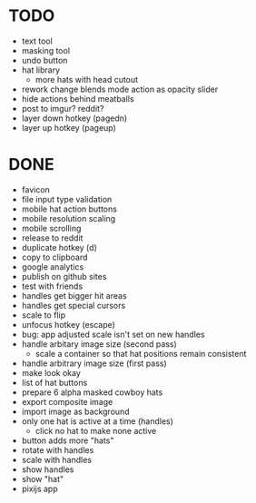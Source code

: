 # TODO
- text tool
- masking tool
- undo button
- hat library
    - more hats with head cutout
- rework change blends mode action as opacity slider
- hide actions behind meatballs
- post to imgur? reddit?
- layer down hotkey (pagedn)
- layer up hotkey (pageup)

# DONE
- favicon
- file input type validation
- mobile hat action buttons
- mobile resolution scaling
- mobile scrolling
- release to reddit
- duplicate hotkey (d)
- copy to clipboard
- google analytics
- publish on github sites
- test with friends
- handles get bigger hit areas
- handles get special cursors
- scale to flip
- unfocus hotkey (escape)
- bug: app adjusted scale isn't set on new handles
- handle arbitary image size (second pass)
    - scale a container so that hat positions remain consistent
- handle arbitrary image size (first pass)
- make look okay
- list of hat buttons
- prepare 6 alpha masked cowboy hats
- export composite image
- import image as background
- only one hat is active at a time (handles)
    - click no hat to make none active
- button adds more "hats"
- rotate with handles
- scale with handles
- show handles
- show "hat"
- pixijs app